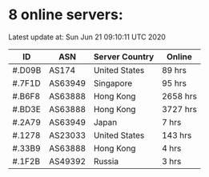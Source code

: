 # 8 online servers:

Latest update at: Sun Jun 21 09:10:11 UTC 2020

| ID | ASN | Server Country | Online |
| -- | --- | -------------- | ------ |
| #.D09B | AS174 | United States | 89 hrs |
| #.7F1D | AS63949 | Singapore | 95 hrs |
| #.B6F8 | AS63888 | Hong Kong | 2658 hrs |
| #.BD3E | AS63888 | Hong Kong | 3727 hrs |
| #.2A79 | AS63949 | Japan | 7 hrs |
| #.1278 | AS23033 | United States | 143 hrs |
| #.33B9 | AS63888 | Hong Kong | 4 hrs |
| #.1F2B | AS49392 | Russia | 3 hrs |


